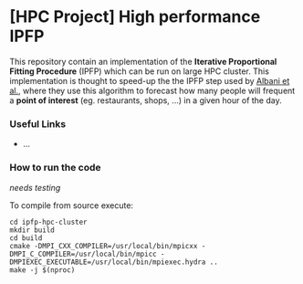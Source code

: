 # [HPC Project] High performance IPFP

This repository contain an implementation of the **Iterative Proportional Fitting Procedure** (IPFP) which can be run on large HPC cluster.
This implementation is thought to speed-up the the IPFP step used by [Albani et al.](https://www.nature.com/articles/s41598-021-88281-w#citeas), where they use this algorithm to forecast how many people will frequent a **point of interest** (eg. restaurants, shops, ...) in a given hour of the day.

### Useful Links

- ...

### How to run the code

_needs testing_

To compile from source execute:

```
cd ipfp-hpc-cluster
mkdir build
cd build
cmake -DMPI_CXX_COMPILER=/usr/local/bin/mpicxx -DMPI_C_COMPILER=/usr/local/bin/mpicc -DMPIEXEC_EXECUTABLE=/usr/local/bin/mpiexec.hydra ..
make -j $(nproc)
```
